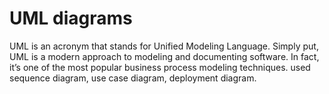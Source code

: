 # UML diagrams
UML is an acronym that stands for Unified Modeling Language. Simply put, UML is a modern approach to modeling and documenting software. In fact, it’s one of the most popular business process modeling techniques.
used sequence diagram, use case diagram, deployment diagram.
